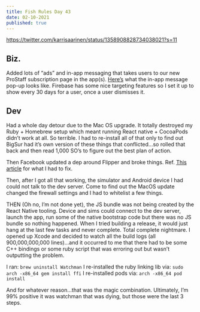 ```yaml
---
title: Fish Rules Day 43
date: 02-10-2021
published: true
---
```


https://twitter.com/karrisaarinen/status/1358908828734038021?s=11

## Biz.

Added lots of “ads” and in-app messaging that takes users to our new ProStaff subscription page in the app(s).  [Here’s][1] what the in-app message pop-up looks like.  Firebase has some nice targeting features so I set it up to show every 30 days for a user, once a user dismisses it.

## Dev

Had a whole day detour due to the Mac OS upgrade.  It totally destroyed my Ruby + Homebrew setup which meant running React native + CocoaPods didn’t work at all.  So terrible.  I had to re-install all of that only to find out BigSur had it’s own version of these things that conflicted…so rolled that back and then read 1,000 SO’s to figure out the best plan of action.

Then Facebook updated a dep around Flipper and broke things.  Ref. [This article][2] for what I had to fix.

Then, after I got all that working, the simulator and Android device I had could not talk to the dev server.  Come to find out the MacOS update changed the firewall settings and I had to whitelist a few things. 

THEN (Oh no, I’m not done yet), the JS bundle was not being created by the React Native tooling.  Device and sims could connect to the dev server, launch the app, run some of the native bootstrap code but there was no JS bundle so nothing happened.  When I tried building a release, it would just hang at the last few tasks and never complete.  Total complete nightmare.  I opened up Xcode and decided to watch all the build logs (all 900,000,000,000 lines)…and it occurred to me that there had to be some C++ bindings or some ruby script that was erroring out but wasn’t outputting the problem.

I ran: `brew uninstall Watchman`
I re-installed the ruby linking lib via: `sudo arch -x86_64 gem install ffi`
I re-installed pods via: `arch -x86_64 pod install`

And for whatever reason…that was the magic combination.  Ultimately, I’m 99% positive it was watchman that was dying, but those were the last 3 steps.


[1]:	https://fishrulesapp.com/images/in-app-message.jpg
[2]:	https://exerror.com/event2-event-config-h-file-not-found/